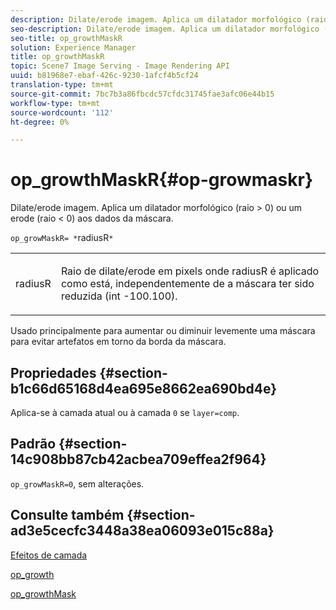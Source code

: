 ```yaml
---
description: Dilate/erode imagem. Aplica um dilatador morfológico (raio > 0) ou um erode (raio < 0) aos dados da máscara.
seo-description: Dilate/erode imagem. Aplica um dilatador morfológico (raio > 0) ou um erode (raio < 0) aos dados da máscara.
seo-title: op_growthMaskR
solution: Experience Manager
title: op_growthMaskR
topic: Scene7 Image Serving - Image Rendering API
uuid: b81968e7-ebaf-426c-9230-1afcf4b5cf24
translation-type: tm+mt
source-git-commit: 7bc7b3a86fbcdc57cfdc31745fae3afc06e44b15
workflow-type: tm+mt
source-wordcount: '112'
ht-degree: 0%

---
```



# op_growthMaskR{#op-growmaskr}

Dilate/erode imagem. Aplica um dilatador morfológico (raio > 0) ou um erode (raio &lt; 0) aos dados da máscara.

`op_growMaskR= *`radiusR`*`

<table id="simpletable_3BAA4523D29E447FA7A4C9009B3E8344"> 
 <tr class="strow"> 
  <td class="stentry"> <p><span class="codeph"><span class="varname"> radiusR</span></span> </p> </td> 
  <td class="stentry"> <p>Raio de dilate/erode em pixels onde <span class="codeph"><span class="varname"> radiusR</span></span> é aplicado como está, independentemente de a máscara ter sido reduzida (int -100.100). </p></td> 
 </tr> 
</table>

Usado principalmente para aumentar ou diminuir levemente uma máscara para evitar artefatos em torno da borda da máscara.

## Propriedades {#section-b1c66d65168d4ea695e8662ea690bd4e}

Aplica-se à camada atual ou à camada `0` se `layer=comp`.

## Padrão {#section-14c908bb87cb42acbea709effea2f964}

`op_growMaskR=0`, sem alterações.

## Consulte também {#section-ad3e5cecfc3448a38ea06093e015c88a}

[Efeitos de camada](../../../../../is-api/http-ref/image-serving-api-ref/c-http-protocol-reference/c-syntax-and-features/r-layer-effects.md#reference-82a6b5311b3d4471ad2799adb3b2201c)

[op_growth](../../../../../is-api/http-ref/image-serving-api-ref/c-http-protocol-reference/c-command-reference/r-op-grow.md#reference-f95f3291c78c42b9a34b1b7e177e739a)

[op_growthMask](../../../../../is-api/http-ref/image-serving-api-ref/c-http-protocol-reference/c-command-reference/r-op-growmask.md#reference-f0f9000af3ae43aba73d3ac1826710a1)
